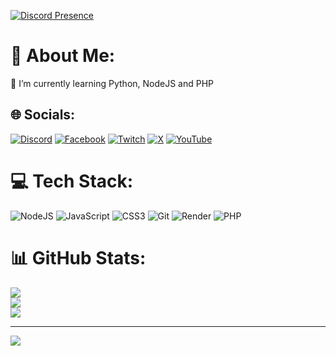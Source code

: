 [![Discord Presence](https://lanyard.cnrad.dev/api/874898422233178142)](https://discord.com/users/874898422233178142)

# 💫 About Me:
💢 I’m currently learning Python, NodeJS and PHP


## 🌐 Socials:
[![Discord](https://img.shields.io/badge/Discord-%237289DA.svg?logo=discord&logoColor=white)](https://discord.gg/jmmrQcwYP3) [![Facebook](https://img.shields.io/badge/Facebook-%231877F2.svg?logo=Facebook&logoColor=white)](https://facebook.com/4levy) [![Twitch](https://img.shields.io/badge/Twitch-%239146FF.svg?logo=Twitch&logoColor=white)](https://twitch.tv/4levy_z1) [![X](https://img.shields.io/badge/X-black.svg?logo=X&logoColor=white)](https://x.com/4levyz) [![YouTube](https://img.shields.io/badge/YouTube-%23FF0000.svg?logo=YouTube&logoColor=white)](https://youtube.com/@4levy_z1) 

# 💻 Tech Stack:
![NodeJS](https://img.shields.io/badge/node.js-6DA55F?style=for-the-badge&logo=node.js&logoColor=white) ![JavaScript](https://img.shields.io/badge/javascript-%23323330.svg?style=for-the-badge&logo=javascript&logoColor=%23F7DF1E) ![CSS3](https://img.shields.io/badge/css3-%231572B6.svg?style=for-the-badge&logo=css3&logoColor=white) ![Git](https://img.shields.io/badge/git-%23F05033.svg?style=for-the-badge&logo=git&logoColor=white) ![Render](https://img.shields.io/badge/Render-%46E3B7.svg?style=for-the-badge&logo=render&logoColor=white) ![PHP](https://img.shields.io/badge/php-%23777BB4.svg?style=for-the-badge&logo=php&logoColor=white)
# 📊 GitHub Stats:
![](https://github-readme-stats.vercel.app/api?username=4levy&theme=nord&hide_border=false&include_all_commits=true&count_private=false)<br/>
![](https://github-readme-streak-stats.herokuapp.com/?user=4levy&theme=nord&hide_border=false)<br/>
![](https://github-readme-stats.vercel.app/api/top-langs/?username=4levy&theme=nord&hide_border=false&include_all_commits=true&count_private=false&layout=compact)

---
[![](https://visitcount.itsvg.in/api?id=4levy&icon=2&color=5)](https://visitcount.itsvg.in)

<!-- Proudly created with GPRM ( https://gprm.itsvg.in ) -->
